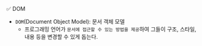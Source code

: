 ✅ DOM

- `DOM`(Document Object Model): 문서 객체 모델
  - 프로그래밍 언어가 `문서에 접근할 수 있는 방법을 제공`하여 그들이 구조, 스타일, 내용 등을 변경할 수 있게 돕는다.
